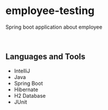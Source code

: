 # employee-testing

Spring boot application about employee

<br>

## Languages and Tools

- IntelliJ
- Java
- Spring Boot
- Hibernate
- H2 Database
- JUnit
